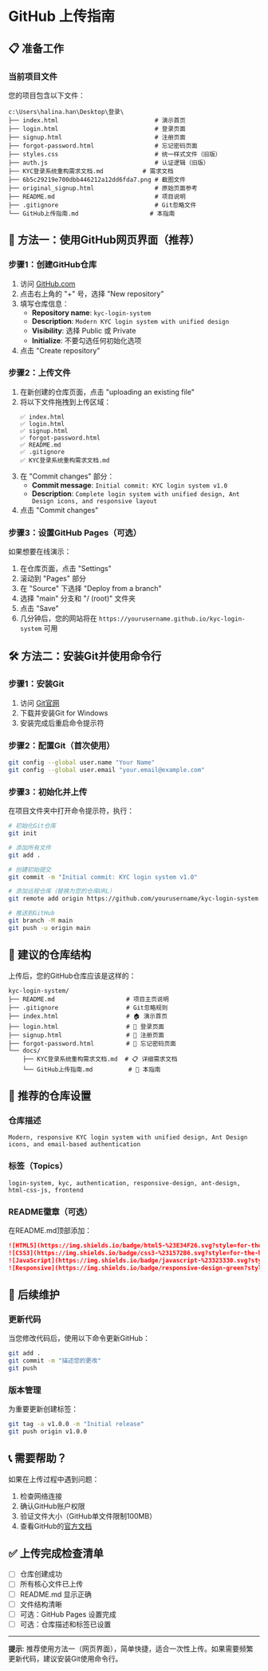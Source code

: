 # GitHub 上传指南

## 📋 准备工作

### 当前项目文件
您的项目包含以下文件：
```
c:\Users\halina.han\Desktop\登录\
├── index.html                           # 演示首页
├── login.html                           # 登录页面
├── signup.html                          # 注册页面
├── forgot-password.html                 # 忘记密码页面
├── styles.css                           # 统一样式文件（旧版）
├── auth.js                              # 认证逻辑（旧版）
├── KYC登录系统重构需求文档.md           # 需求文档
├── 6b5c29219e700dbb446212a12dd6fda7.png # 截图文件
├── original_signup.html                 # 原始页面参考
├── README.md                            # 项目说明
├── .gitignore                           # Git忽略文件
└── GitHub上传指南.md                    # 本指南
```

## 🚀 方法一：使用GitHub网页界面（推荐）

### 步骤1：创建GitHub仓库
1. 访问 [GitHub.com](https://github.com)
2. 点击右上角的 "+" 号，选择 "New repository"
3. 填写仓库信息：
   - **Repository name**: `kyc-login-system`
   - **Description**: `Modern KYC login system with unified design`
   - **Visibility**: 选择 Public 或 Private
   - **Initialize**: 不要勾选任何初始化选项
4. 点击 "Create repository"

### 步骤2：上传文件
1. 在新创建的仓库页面，点击 "uploading an existing file"
2. 将以下文件拖拽到上传区域：
   ```
   ✅ index.html
   ✅ login.html  
   ✅ signup.html
   ✅ forgot-password.html
   ✅ README.md
   ✅ .gitignore
   ✅ KYC登录系统重构需求文档.md
   ```
3. 在 "Commit changes" 部分：
   - **Commit message**: `Initial commit: KYC login system v1.0`
   - **Description**: `Complete login system with unified design, Ant Design icons, and responsive layout`
4. 点击 "Commit changes"

### 步骤3：设置GitHub Pages（可选）
如果想要在线演示：
1. 在仓库页面，点击 "Settings"
2. 滚动到 "Pages" 部分
3. 在 "Source" 下选择 "Deploy from a branch"
4. 选择 "main" 分支和 "/ (root)" 文件夹
5. 点击 "Save"
6. 几分钟后，您的网站将在 `https://yourusername.github.io/kyc-login-system` 可用

## 🛠 方法二：安装Git并使用命令行

### 步骤1：安装Git
1. 访问 [Git官网](https://git-scm.com/download/win)
2. 下载并安装Git for Windows
3. 安装完成后重启命令提示符

### 步骤2：配置Git（首次使用）
```bash
git config --global user.name "Your Name"
git config --global user.email "your.email@example.com"
```

### 步骤3：初始化并上传
在项目文件夹中打开命令提示符，执行：

```bash
# 初始化Git仓库
git init

# 添加所有文件
git add .

# 创建初始提交
git commit -m "Initial commit: KYC login system v1.0"

# 添加远程仓库（替换为您的仓库URL）
git remote add origin https://github.com/yourusername/kyc-login-system.git

# 推送到GitHub
git branch -M main
git push -u origin main
```

## 📁 建议的仓库结构

上传后，您的GitHub仓库应该是这样的：

```
kyc-login-system/
├── README.md                    # 项目主页说明
├── .gitignore                   # Git忽略规则
├── index.html                   # 🏠 演示首页
├── login.html                   # 🔐 登录页面
├── signup.html                  # 📝 注册页面
├── forgot-password.html         # 🔄 忘记密码页面
└── docs/
    ├── KYC登录系统重构需求文档.md  # 📋 详细需求文档
    └── GitHub上传指南.md          # 📖 本指南
```

## 🎯 推荐的仓库设置

### 仓库描述
```
Modern, responsive KYC login system with unified design, Ant Design icons, and email-based authentication
```

### 标签（Topics）
```
login-system, kyc, authentication, responsive-design, ant-design, html-css-js, frontend
```

### README徽章（可选）
在README.md顶部添加：
```markdown
![HTML5](https://img.shields.io/badge/html5-%23E34F26.svg?style=for-the-badge&logo=html5&logoColor=white)
![CSS3](https://img.shields.io/badge/css3-%231572B6.svg?style=for-the-badge&logo=css3&logoColor=white)
![JavaScript](https://img.shields.io/badge/javascript-%23323330.svg?style=for-the-badge&logo=javascript&logoColor=%23F7DF1E)
![Responsive](https://img.shields.io/badge/responsive-design-green?style=for-the-badge)
```

## 🔧 后续维护

### 更新代码
当您修改代码后，使用以下命令更新GitHub：
```bash
git add .
git commit -m "描述您的更改"
git push
```

### 版本管理
为重要更新创建标签：
```bash
git tag -a v1.0.0 -m "Initial release"
git push origin v1.0.0
```

## 📞 需要帮助？

如果在上传过程中遇到问题：
1. 检查网络连接
2. 确认GitHub账户权限
3. 验证文件大小（GitHub单文件限制100MB）
4. 查看GitHub的[官方文档](https://docs.github.com)

## ✅ 上传完成检查清单

- [ ] 仓库创建成功
- [ ] 所有核心文件已上传
- [ ] README.md 显示正确
- [ ] 文件结构清晰
- [ ] 可选：GitHub Pages 设置完成
- [ ] 可选：仓库描述和标签已设置

---

**提示**: 推荐使用方法一（网页界面），简单快捷，适合一次性上传。如果需要频繁更新代码，建议安装Git使用命令行。
